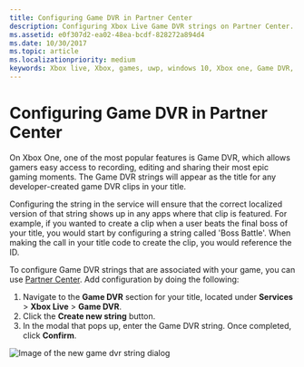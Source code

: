 ```yaml
---
title: Configuring Game DVR in Partner Center
description: Configuring Xbox Live Game DVR strings on Partner Center.
ms.assetid: e0f307d2-ea02-48ea-bcdf-828272a894d4
ms.date: 10/30/2017
ms.topic: article
ms.localizationpriority: medium
keywords: Xbox live, Xbox, games, uwp, windows 10, Xbox one, Game DVR, Partner Center
---
```


# Configuring Game DVR in Partner Center

On Xbox One, one of the most popular features is Game DVR, which allows gamers easy access to recording, editing and sharing their most epic gaming moments. 
The Game DVR strings will appear as the title for any developer-created game DVR clips in your title. 

Configuring the string in the service will ensure that the correct localized version of that string shows up in any apps where that clip is featured. 
For example, if you wanted to create a clip when a user beats the final boss of your title, you would start by configuring a string called 'Boss Battle'. 
When making the call in your title code to create the clip, you would reference the ID.

To configure Game DVR strings that are associated with your game, you can use [Partner Center](https://partner.microsoft.com/dashboard). Add configuration by doing the following:

1. Navigate to the **Game DVR** section for your title, located under **Services** > **Xbox Live** > **Game DVR**.
2. Click the **Create new string** button.
3. In the modal that pops up, enter the Game DVR string. Once completed, click **Confirm**.

![Image of the new game dvr string dialog](../../images/dev-center/game-dvr/game-dvr-1.png)
